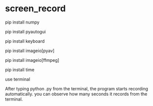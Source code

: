 # screen_record



pip install numpy 

pip install pyautogui

pip install keyboard

pip install imageio[pyav]

pip install imageio[ffmpeg]

pip install time


use terminal 

After typing python <filename>.py from the terminal, the program starts recording automatically. you can observe how many seconds it records from the terminal.
